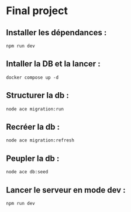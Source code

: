 # Final project

## Installer les dépendances :
`npm run dev`

## Intaller la DB et la lancer : 
`docker compose up -d`

## Structurer la db :
`node ace migration:run`

## Recréer la db :
`node ace migration:refresh`

## Peupler la db :
`node ace db:seed`

## Lancer le serveur en mode dev :
`npm run dev`